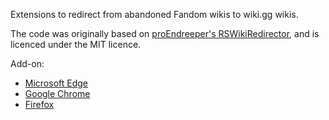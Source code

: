 Extensions to redirect from abandoned Fandom wikis to wiki.gg wikis.

The code was originally based on [proEndreeper's RSWikiRedirector](https://github.com/proEndreeper/RSWikiRedirector), and is
licenced under the MIT licence.

Add-on:
- [Microsoft Edge](https://microsoftedge.microsoft.com/addons/detail/redirect-to-wikigg/oecpcjdcedociegkjmlcepigjaenkenj)
- [Google Chrome](https://chrome.google.com/webstore/detail/redirect-to-wikigg/cngoemokfjekjkmajenlaokhnmmiinca)
- [Firefox](https://addons.mozilla.org/en-US/firefox/addon/redirect-to-wiki-gg/)
